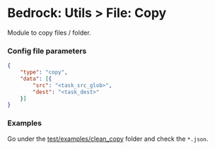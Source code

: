 # Bedrock: Utils > File: Copy

Module to copy files / folder.

### Config file parameters
```json
{
    "type": "copy",
    "data": [{
        "src": "<task_src_glob>",
        "dest": "<task_dest>"
    }]    
}
```

### Examples
Go under the [test/examples/clean_copy](test/examples/clean_copy) folder and check the `*.json`.
